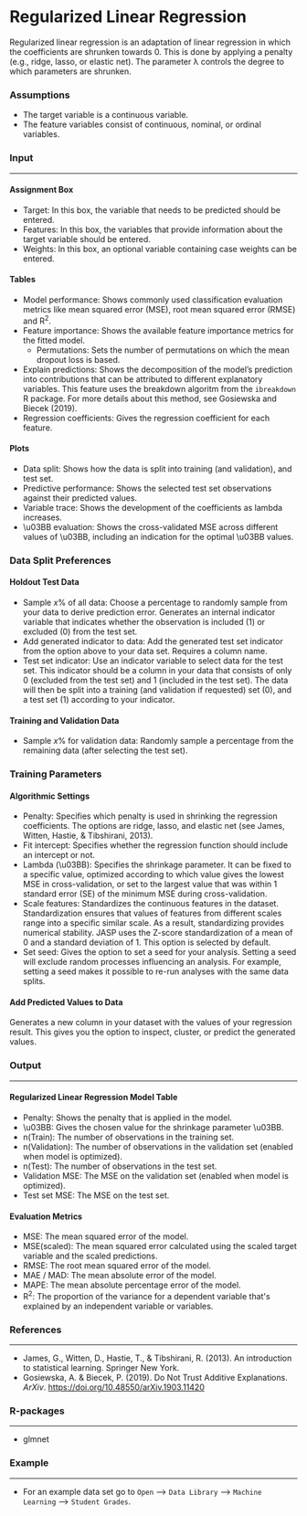 Regularized Linear Regression
===

Regularized linear regression is an adaptation of linear regression in which the coefficients are shrunken towards 0. This is done by applying a penalty (e.g., ridge, lasso, or elastic net). The parameter λ controls the degree to which parameters are shrunken.

### Assumptions
- The target variable is a continuous variable.
- The feature variables consist of continuous, nominal, or ordinal variables.

### Input 
-------

#### Assignment Box 
- Target: In this box, the variable that needs to be predicted should be entered. 
- Features: In this box, the variables that provide information about the target variable should be entered. 
- Weights: In this box, an optional variable containing case weights can be entered.

#### Tables  
- Model performance: Shows commonly used classification evaluation metrics like mean squared error (MSE), root mean squared error (RMSE) and R<sup>2</sup>.
- Feature importance: Shows the available feature importance metrics for the fitted model.
  - Permutations: Sets the number of permutations on which the mean dropout loss is based.
- Explain predictions: Shows the decomposition of the model’s prediction into contributions that can be attributed to different explanatory variables. This feature uses the breakdown algoritm from the `ibreakdown` R package. For more details about this method, see Gosiewska and Biecek (2019).
- Regression coefficients: Gives the regression coefficient for each feature.

#### Plots
- Data split: Shows how the data is split into training (and validation), and test set.
- Predictive performance: Shows the selected test set observations against their predicted values.
- Variable trace: Shows the development of the coefficients as lambda increases.
- \u03BB evaluation: Shows the cross-validated MSE across different values of \u03BB, including an indication for the optimal \u03BB values.

### Data Split Preferences
#### Holdout Test Data
- Sample *x*% of all data: Choose a percentage to randomly sample from your data to derive prediction error. Generates an internal indicator variable that indicates whether the observation is included (1) or excluded (0) from the test set.
- Add generated indicator to data: Add the generated test set indicator from the option above to your data set. Requires a column name.
- Test set indicator: Use an indicator variable to select data for the test set. This indicator should be a column in your data that consists of only 0 (excluded from the test set) and 1 (included in the test set). The data will then be split into a training (and validation if requested) set (0), and a test set (1) according to your indicator.

#### Training and Validation Data
- Sample *x*% for validation data: Randomly sample a percentage from the remaining data (after selecting the test set).

### Training Parameters 
#### Algorithmic Settings

- Penalty: Specifies which penalty is used in shrinking the regression coefficients. The options are ridge, lasso, and elastic net (see James, Witten, Hastie, & Tibshirani, 2013).
- Fit intercept: Specifies whether the regression function should include an intercept or not.
- Lambda (\u03BB): Specifies the shrinkage parameter. It can be fixed to a specific value, optimized according to which value gives the lowest MSE in cross-validation, or set to the largest value that was within 1 standard error (SE) of the minimum MSE during cross-validation.
- Scale features: Standardizes the continuous features in the dataset. Standardization ensures that values of features from different scales range into a specific similar scale. As a result, standardizing provides numerical stability. JASP uses the Z-score standardization of a mean of 0 and a standard deviation of 1. This option is selected by default.
- Set seed: Gives the option to set a seed for your analysis. Setting a seed will exclude random processes influencing an analysis. For example, setting a seed makes it possible to re-run analyses with the same data splits.

#### Add Predicted Values to Data
Generates a new column in your dataset with the values of your regression result. This gives you the option to inspect, cluster, or predict the generated values.

### Output
-------

#### Regularized Linear Regression Model Table
- Penalty: Shows the penalty that is applied in the model.
- \u03BB: Gives the chosen value for the shrinkage parameter \u03BB.
- n(Train): The number of observations in the training set.
- n(Validation): The number of observations in the validation set (enabled when model is optimized).
- n(Test): The number of observations in the test set.
- Validation MSE: The MSE on the validation set (enabled when model is optimized).
- Test set MSE: The MSE on the test set.

#### Evaluation Metrics
- MSE: The mean squared error of the model.
- MSE(scaled): The mean squared error calculated using the scaled target variable and the scaled predictions.
- RMSE: The root mean squared error of the model.
- MAE / MAD: The mean absolute error of the model.
- MAPE: The mean absolute percentage error of the model.
- R<sup>2</sup>: The proportion of the variance for a dependent variable that's explained by an independent variable or variables.

### References
-------
- James, G., Witten, D., Hastie, T., & Tibshirani, R. (2013). An introduction to statistical learning. Springer New York.
- Gosiewska, A. & Biecek, P. (2019). Do Not Trust Additive Explanations. <i>ArXiv</i>. https://doi.org/10.48550/arXiv.1903.11420

### R-packages 
--- 
- glmnet

### Example 
--- 
- For an example data set go to `Open` --> `Data Library` --> `Machine Learning` --> `Student Grades`.  